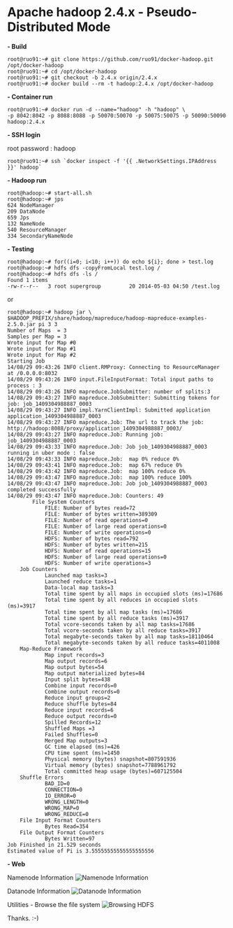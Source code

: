 # Apache hadoop 2.4.x - Pseudo-Distributed Mode

**- Build**

    root@ruo91:~# git clone https://github.com/ruo91/docker-hadoop.git /opt/docker-hadoop
    root@ruo91:~# cd /opt/docker-hadoop
    root@ruo91:~# git checkout -b 2.4.x origin/2.4.x
    root@ruo91:~# docker build --rm -t hadoop:2.4.x /opt/docker-hadoop

**- Container run**

    root@ruo91:~# docker run -d --name="hadoop" -h "hadoop" \
    -p 8042:8042 -p 8088:8088 -p 50070:50070 -p 50075:50075 -p 50090:50090 hadoop:2.4.x

**- SSH login**

root password : hadoop

    root@ruo91:~# ssh `docker inspect -f '{{ .NetworkSettings.IPAddress }}' hadoop`

**- Hadoop run**

    root@hadoop:~# start-all.sh
    root@hadoop:~# jps
    624 NodeManager
    209 DataNode
    659 Jps
    132 NameNode
    540 ResourceManager
    334 SecondaryNameNode

**- Testing**

    root@hadoop:~# for((i=0; i<10; i++)) do echo ${i}; done > test.log
    root@hadoop:~# hdfs dfs -copyFromLocal test.log /
    root@hadoop:~# hdfs dfs -ls /
    Found 1 items
    -rw-r--r--   3 root supergroup         20 2014-05-03 04:50 /test.log
or

    root@hadoop:~# hadoop jar \
    $HADOOP_PREFIX/share/hadoop/mapreduce/hadoop-mapreduce-examples-2.5.0.jar pi 3 3
    Number of Maps  = 3
    Samples per Map = 3
    Wrote input for Map #0
    Wrote input for Map #1
    Wrote input for Map #2
    Starting Job
    14/08/29 09:43:26 INFO client.RMProxy: Connecting to ResourceManager at /0.0.0.0:8032
    14/08/29 09:43:26 INFO input.FileInputFormat: Total input paths to process : 3
    14/08/29 09:43:26 INFO mapreduce.JobSubmitter: number of splits:3
    14/08/29 09:43:27 INFO mapreduce.JobSubmitter: Submitting tokens for job: job_1409304988887_0003
    14/08/29 09:43:27 INFO impl.YarnClientImpl: Submitted application application_1409304988887_0003
    14/08/29 09:43:27 INFO mapreduce.Job: The url to track the job: http://hadoop:8088/proxy/application_1409304988887_0003/
    14/08/29 09:43:27 INFO mapreduce.Job: Running job: job_1409304988887_0003
    14/08/29 09:43:33 INFO mapreduce.Job: Job job_1409304988887_0003 running in uber mode : false
    14/08/29 09:43:33 INFO mapreduce.Job:  map 0% reduce 0%
    14/08/29 09:43:41 INFO mapreduce.Job:  map 67% reduce 0%
    14/08/29 09:43:42 INFO mapreduce.Job:  map 100% reduce 0%
    14/08/29 09:43:47 INFO mapreduce.Job:  map 100% reduce 100%
    14/08/29 09:43:47 INFO mapreduce.Job: Job job_1409304988887_0003 completed successfully
    14/08/29 09:43:47 INFO mapreduce.Job: Counters: 49
            File System Counters
                FILE: Number of bytes read=72
                FILE: Number of bytes written=389309
                FILE: Number of read operations=0
                FILE: Number of large read operations=0
                FILE: Number of write operations=0
                HDFS: Number of bytes read=792
                HDFS: Number of bytes written=215
                HDFS: Number of read operations=15
                HDFS: Number of large read operations=0
                HDFS: Number of write operations=3
        Job Counters
                Launched map tasks=3
                Launched reduce tasks=1
                Data-local map tasks=3
                Total time spent by all maps in occupied slots (ms)=17686
                Total time spent by all reduces in occupied slots (ms)=3917
                Total time spent by all map tasks (ms)=17686
                Total time spent by all reduce tasks (ms)=3917
                Total vcore-seconds taken by all map tasks=17686
                Total vcore-seconds taken by all reduce tasks=3917
                Total megabyte-seconds taken by all map tasks=18110464
                Total megabyte-seconds taken by all reduce tasks=4011008
        Map-Reduce Framework
                Map input records=3
                Map output records=6
                Map output bytes=54
                Map output materialized bytes=84
                Input split bytes=438
                Combine input records=0
                Combine output records=0
                Reduce input groups=2
                Reduce shuffle bytes=84
                Reduce input records=6
                Reduce output records=0
                Spilled Records=12
                Shuffled Maps =3
                Failed Shuffles=0
                Merged Map outputs=3
                GC time elapsed (ms)=426
                CPU time spent (ms)=1450
                Physical memory (bytes) snapshot=807591936
                Virtual memory (bytes) snapshot=7788961792
                Total committed heap usage (bytes)=607125504
        Shuffle Errors
                BAD_ID=0
                CONNECTION=0
                IO_ERROR=0
                WRONG_LENGTH=0
                WRONG_MAP=0
                WRONG_REDUCE=0
        File Input Format Counters
                Bytes Read=354
        File Output Format Counters
                Bytes Written=97
    Job Finished in 21.529 seconds
    Estimated value of Pi is 3.55555555555555555556

**- Web**

Namenode Information
![Namenode Information][1]

Datanode Information
![Datanode Information][2]

Utilities - Browse the file system
![Browsing HDFS][3]

Thanks. :-)


  [1]: http://cdn.yongbok.net/ruo91/img/hadoop/2.4.x/apache_hadoop_2.4.x_namenode.png
  [2]: http://cdn.yongbok.net/ruo91/img/hadoop/2.4.x/apache_hadoop_2.4.x_datanode.png
  [3]: http://cdn.yongbok.net/ruo91/img/hadoop/2.4.x/apache_hadoop_2.4.x_explorer.png
